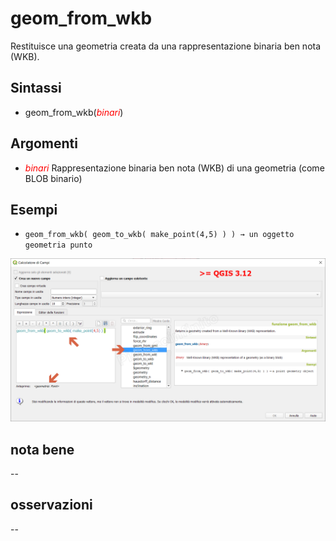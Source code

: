 # geom_from_wkb

Restituisce una geometria creata da una rappresentazione binaria ben nota (WKB).

## Sintassi

- geom_from_wkb(_<span style="color:red;">binari</span>_)

## Argomenti

* _<span style="color:red;">binari</span>_ Rappresentazione binaria ben nota (WKB) di una geometria (come BLOB binario)

## Esempi

* `geom_from_wkb( geom_to_wkb( make_point(4,5) ) ) → un oggetto geometria punto`

![](../../img/geometria/geom_from_wkb/geom_from_wkb1.png)

## nota bene

--

## osservazioni

--

